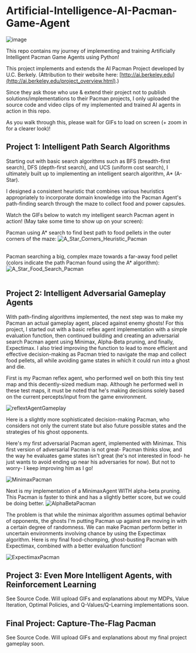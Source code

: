 # Artificial-Intelligence-AI-Pacman-Game-Agent
![image](https://github.com/Bomi-Mia-Jung/Artificial-Intelligence-AI-Pacman-Game-Agent/assets/77511489/9e7ad900-d314-47c9-ac7b-da4b15bdf206)

This repo contains my journey of implementing and training Artificially Intelligent Pacman Game Agents using Python!

This project implements and extends the AI Pacman Project developed by U.C. Berkely. (Attribution to their website here: [http://ai.berkeley.edu](http://ai.berkeley.edu/project_overview.html).) 

Since they ask those who use &  extend their project not to publish solutions/implementations to their Pacman projects, I only uploaded the source code and video clips of my implemented and trained AI agents in action in this repo.

As you walk through this, please wait for GIFs to load on screen (+ zoom in for a clearer look)!

## Project 1: Intelligent Path Search Algorithms
Starting out with basic search algorithms such as BFS (breadth-first search), DFS (depth-first search), and UCS (uniform cost search), I ultimately built up to implementing an intelligent search algorithm, A* (A-Star).

I designed a consistent heuristic that combines various heuristics appropriately to incorporate domain knowledge into the Pacman Agent's path-finding search through the maze to collect food and power capsules.

Watch the GIFs below to watch my intelligent search Pacman agent in action! (May take some time to show up on your screen):

Pacman using A* search to find best path to food pellets in the outer corners of the maze:
![A_Star_Corners_Heuristic_Pacman](https://github.com/Bomi-Mia-Jung/Artificial-Intelligence-AI-Pacman-Game-Agent/assets/77511489/8f1b9314-a517-4f55-b210-f7db02bf0a0f)
<br /><br />

Pacman searching a big, complex maze towards a far-away food pellet (colors indicate the path Pacman found using the A* algorithm):
![A_Star_Food_Search_Pacman](https://github.com/Bomi-Mia-Jung/Artificial-Intelligence-AI-Pacman-Game-Agent/assets/77511489/fe72b8c8-f3cc-48c3-b946-59d2c254fab6)
<br /><br />

## Project 2: Intelligent Adversarial Gameplay Agents
With path-finding algorithms implemented, the next step was to make my Pacman an actual gameplay agent, placed against enemy ghosts! For this project, I started out with a basic reflex agent implementation with a simple evaluation function, then continued building and creating an adversarial search Pacman agent using Minimax, Alpha-Beta pruning, and finally, Expectimax. I also tried improving the function to lead to more efficient and effective decision-making as Pacman tried to navigate the map and collect food pellets, all while avoiding game states in which it could run into a ghost and die.

First is my Pacman reflex agent, who performed well on both this tiny test map and this decently-sized medium map. Although he performed well in these test maps, it must be noted that he's making decisions solely based on the current percepts/input from the game environment. 

![reflextAgentGameplay](https://github.com/Bomi-Mia-Jung/Artificial-Intelligence-AI-Pacman-Game-Agent/assets/77511489/548708c4-9e39-426c-992d-ed7e87922804)
<!-- python pacman.py -p ReflexAgent -l testClassic -->

Here is a slightly more sophisticated decision-making Pacman, who considers not only the current state but also future possible states and the strategies of his ghost opponents. 

Here's my first adversarial Pacman agent, implemented with Minimax. This first version of adversarial Pacman is not great- Pacman thinks slow, and the way he evaluates game states isn't great (he's not interested in food- he just wants to avoid ending up near his adversaries for now). But not to worry- I keep improving him as I go!

![MinimaxPacman](https://github.com/Bomi-Mia-Jung/Artificial-Intelligence-AI-Pacman-Game-Agent/assets/77511489/9ed0ba58-5112-47f5-82e3-149d457bc07e)
<!-- python pacman.py -p MinimaxAgent -a depth=3 -l smallClassic) -->

Next is my implementation of a MinimaxAgent WITH alpha-beta pruning. This Pacman is faster to think and has a slightly better score, but we could be doing better.
![AlphaBetaPacman](https://github.com/Bomi-Mia-Jung/Artificial-Intelligence-AI-Pacman-Game-Agent/assets/77511489/6096784d-93d4-4d4e-aa12-e2f1664df55b)
<!-- python pacman.py -p AlphaBetaAgent -a depth=3 -l smallClassic -->

The problem is that while the minimax algorithm assumes optimal behavior of opponents,  the ghosts I'm putting Pacman up against are moving in with a certain degree of randomness. We can make Pacman perform better in uncertain environments involving chance by using the Expectimax algorithm. Here is my final food-chomping, ghost-busting Pacman with Expectimax, combined with a better evaluation function!

![ExpectimaxPacman](https://github.com/Bomi-Mia-Jung/Artificial-Intelligence-AI-Pacman-Game-Agent/assets/77511489/a35be2e1-7baf-49ff-9e88-b86482cd989d)
<!-- python pacman.py -p ExpectimaxAgent -a depth=3 -l smallClassic --frameTime=0.05 (using betterEvaluationFunction) -->

## Project 3: Even More Intelligent Agents, with Reinforcement Learning
See Source Code. Will upload GIFs and explanations about my MDPs, Value Iteration, Optimal Policies, and Q-Values/Q-Learning implementations soon.

## Final Project: Capture-The-Flag Pacman
See Source Code. Will upload GIFs and explanations about my final project gameplay soon.

